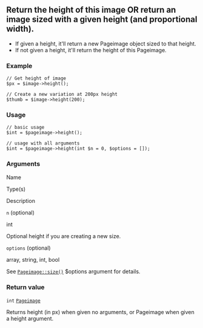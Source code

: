 Return the height of this image OR return an image sized with a given height (and proportional width).
------------------------------------------------------------------------------------------------------

*   If given a height, it'll return a new Pageimage object sized to that height.
*   If not given a height, it'll return the height of this Pageimage.

### Example

    // Get height of image
    $px = $image->height();
    
    // Create a new variation at 200px height
    $thumb = $image->height(200);

### Usage

    // basic usage
    $int = $pageimage->height();
    
    // usage with all arguments
    $int = $pageimage->height(int $n = 0, $options = []);

### Arguments

Name

Type(s)

Description

`n` (optional)

int

Optional height if you are creating a new size.

`options` (optional)

array, string, int, bool

See [`Pageimage::size()`](/api/ref/pageimage/size/) $options argument for details.

### Return value

`int` [`Pageimage`](/api/ref/pageimage/)

Returns height (in px) when given no arguments, or Pageimage when given a height argument.

